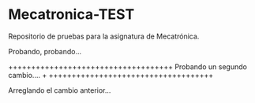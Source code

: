 # Mecatronica-TEST
Repositorio de pruebas para la asignatura de Mecatrónica.

Probando, probando...

++++++++++++++++++++++++++++++++++++
Probando un segundo cambio....     +
++++++++++++++++++++++++++++++++++++

Arreglando el cambio anterior...
